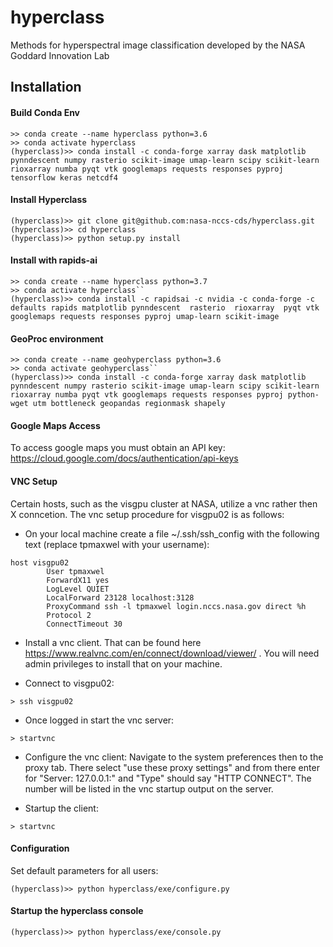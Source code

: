 # hyperclass
Methods for hyperspectral image classification developed by the NASA Goddard Innovation Lab


## Installation

#### Build Conda Env
```
>> conda create --name hyperclass python=3.6
>> conda activate hyperclass
(hyperclass)>> conda install -c conda-forge xarray dask matplotlib pynndescent numpy rasterio scikit-image umap-learn scipy scikit-learn rioxarray numba pyqt vtk googlemaps requests responses pyproj tensorflow keras netcdf4
```

#### Install Hyperclass
```
(hyperclass)>> git clone git@github.com:nasa-nccs-cds/hyperclass.git
(hyperclass)>> cd hyperclass
(hyperclass)>> python setup.py install
```

#### Install with rapids-ai
``` 
>> conda create --name hyperclass python=3.7
>> conda activate hyperclass``
(hyperclass)>> conda install -c rapidsai -c nvidia -c conda-forge -c defaults rapids matplotlib pynndescent  rasterio  rioxarray  pyqt vtk googlemaps requests responses pyproj umap-learn scikit-image
```

#### GeoProc environment 
``` 
>> conda create --name geohyperclass python=3.6
>> conda activate geohyperclass``
(hyperclass)>> conda install -c conda-forge xarray dask matplotlib pynndescent numpy rasterio scikit-image umap-learn scipy scikit-learn rioxarray numba pyqt vtk googlemaps requests responses pyproj python-wget utm bottleneck geopandas regionmask shapely 
```
#### Google Maps Access
  To access google maps you must obtain an API key: <https://cloud.google.com/docs/authentication/api-keys>
  
#### VNC Setup

Certain hosts, such as the visgpu cluster at NASA, utilize a vnc rather then X conncetion.  The vnc setup procedure for visgpu02 is as follows:
* On your local machine create a file ~/.ssh/ssh_config with the following text (replace tpmaxwel with your username):
``` 
host visgpu02
        User tpmaxwel
        ForwardX11 yes
        LogLevel QUIET
        LocalForward 23128 localhost:3128
        ProxyCommand ssh -l tpmaxwel login.nccs.nasa.gov direct %h
        Protocol 2
        ConnectTimeout 30
``` 
* Install a vnc client. That can be found here https://www.realvnc.com/en/connect/download/viewer/ . You will need admin privileges to install that on your machine. 

* Connect to visgpu02:
``` 
> ssh visgpu02
``` 
* Once logged in start the vnc server:
``` 
> startvnc
``` 

* Configure the vnc client: 
    Navigate to the system preferences then to the proxy tab. There select "use these proxy settings" and from there enter for "Server: 127.0.0.1:<vncPort>" and "Type" should say "HTTP CONNECT".  The <vncPort> number will be listed in the vnc startup output on the server.

* Startup the client:
``` 
> startvnc
``` 

#### Configuration
  Set default parameters for all users:
```    
(hyperclass)>> python hyperclass/exe/configure.py
```

#### Startup the hyperclass console

```    
(hyperclass)>> python hyperclass/exe/console.py
```
